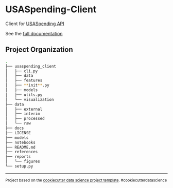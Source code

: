 # USASpending-Client

Client for [USASpending API](https://api.usaspending.gov/docs/endpoints)

See the [full documentation](https://jeff-tilton.github.io/usaspending_client/index.html)

## Project Organization

```bash
.
├── usaspending_client
│   ├── cli.py
│   ├── data
│   ├── features
│   ├── **init**.py
│   ├── models
│   ├── utils.py
│   └── visualization
├── data
│   ├── external
│   ├── interim
│   ├── processed
│   └── raw
├── docs
├── LICENSE
├── models
├── notebooks
├── README.md
├── references
├── reports
│   └── figures
└── setup.py
```

---

<p><small>Project based on the <a target="_blank" href="https://drivendata.github.io/cookiecutter-data-science/">cookiecutter data science project template</a>. #cookiecutterdatascience</small></p>
